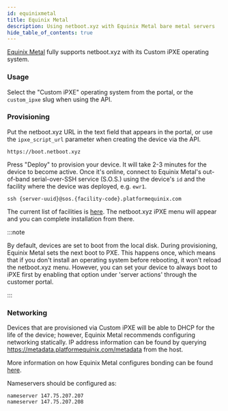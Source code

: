 ```yaml
---
id: equinixmetal
title: Equinix Metal
description: Using netboot.xyz with Equinix Metal bare metal servers
hide_table_of_contents: true
---
```


[Equinix Metal](https://metal.equinix.com) fully supports netboot.xyz with its Custom iPXE operating system.

### Usage

Select the "Custom iPXE" operating system from the portal, or the `custom_ipxe` slug when using the API.

### Provisioning

Put the netboot.xyz URL in the text field that appears in the portal, or use the `ipxe_script_url` parameter when creating the device via the API.

    https://boot.netboot.xyz

Press "Deploy" to provision your device. It will take 2-3 minutes for the device to become active. Once it's online, connect to Equinix Metal's out-of-band serial-over-SSH service (S.O.S.) using the device's `id` and the facility where the device was deployed, e.g. `ewr1`.

    ssh {server-uuid}@sos.{facility-code}.platformequinix.com

The current list of facilities is [here](https://metal.equinix.com/product/locations). The netboot.xyz iPXE menu will appear and you can complete installation from there.

:::note

By default, devices are set to boot from the local disk. During provisioning, Equinix Metal sets the next boot to PXE. This happens once, which means that if you don't install an operating system before rebooting, it won't reload the netboot.xyz menu. However, you can set your device to always boot to iPXE first by enabling that option under 'server actions' through the customer portal.

:::

### Networking

Devices that are provisioned via Custom iPXE will be able to DHCP for the life of the device; however, Equinix Metal recommends configuring networking statically. IP address information can be found by querying https://metadata.platformequinix.com/metadata from the host.

More information on how Equinix Metal configures bonding can be found [here](https://metal.equinix.com/developers/docs/networking/layer2/).

Nameservers should be configured as:

    nameserver 147.75.207.207
    nameserver 147.75.207.208
